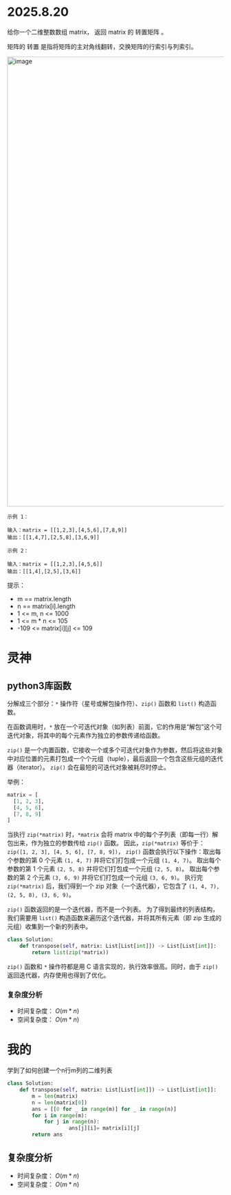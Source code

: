 # 2025.8.20
给你一个二维整数数组 matrix， 返回 matrix 的 转置矩阵 。

矩阵的 转置 是指将矩阵的主对角线翻转，交换矩阵的行索引与列索引。

<img width="3184" height="1045" alt="image" src="https://github.com/user-attachments/assets/15449b8a-821c-4790-ac66-a10cc9cc46c9" />

```
示例 1：

输入：matrix = [[1,2,3],[4,5,6],[7,8,9]]
输出：[[1,4,7],[2,5,8],[3,6,9]]
```
```
示例 2：

输入：matrix = [[1,2,3],[4,5,6]]
输出：[[1,4],[2,5],[3,6]]
```

提示：

- m == matrix.length
- n == matrix[i].length
- 1 <= m, n <= 1000
- 1 <= m * n <= 105
- -109 <= matrix[i][j] <= 109

# 灵神
## python3库函数

分解成三个部分：`*` 操作符（星号或解包操作符）、`zip()` 函数和 `list()` 构造函数。

在函数调用时，`*` 放在一个可迭代对象（如列表）前面，它的作用是“解包”这个可迭代对象，将其中的每个元素作为独立的参数传递给函数。

`zip()` 是一个内置函数，它接收一个或多个可迭代对象作为参数，然后将这些对象中对应位置的元素打包成一个个元组（tuple），最后返回一个包含这些元组的迭代器（iterator）。 `zip()` 会在最短的可迭代对象被耗尽时停止。



举例：

```python
matrix = [
  [1, 2, 3],
  [4, 5, 6],
  [7, 8, 9]
]
```
当执行 `zip(*matrix)` 时，`*matrix` 会将 matrix 中的每个子列表（即每一行）解包出来，作为独立的参数传给 `zip()` 函数。
因此，`zip(*matrix)` 等价于：`zip([1, 2, 3], [4, 5, 6], [7, 8, 9])`， 
`zip()` 函数会执行以下操作：取出每个参数的第 0 个元素 `(1, 4, 7)` 并将它们打包成一个元组 `(1, 4, 7)`。
取出每个参数的第 1 个元素 `(2, 5, 8)` 并将它们打包成一个元组 `(2, 5, 8)`。
取出每个参数的第 2 个元素 `(3, 6, 9)` 并将它们打包成一个元组 `(3, 6, 9)`。
执行完 `zip(*matrix)` 后，我们得到一个 zip 对象（一个迭代器），它包含了 `(1, 4, 7), (2, 5, 8), (3, 6, 9)`。

`zip()` 函数返回的是一个迭代器，而不是一个列表。
为了得到最终的列表结构，我们需要用 `list()` 构造函数来遍历这个迭代器，并将其所有元素（即 zip 生成的元组）收集到一个新的列表中。

```python
class Solution:
    def transpose(self, matrix: List[List[int]]) -> List[List[int]]:
        return list(zip(*matrix))
```

`zip()` 函数和 `*` 操作符都是用 C 语言实现的，执行效率很高。同时，由于 `zip()` 返回迭代器，内存使用也得到了优化。

### 复杂度分析

- 时间复杂度： $O(m*n)$
- 空间复杂度： $O(m*n)$



# 我的

学到了如何创建一个n行m列的二维列表

```python
class Solution:
    def transpose(self, matrix: List[List[int]]) -> List[List[int]]:
        m = len(matrix)
        n = len(matrix[0])
        ans = [[0 for _ in range(m)] for _ in range(n)]
        for i in range(m):
            for j in range(n):
                    ans[j][i]= matrix[i][j]
        return ans
```

## 复杂度分析

- 时间复杂度： $O(m*n)$
- 空间复杂度： $O(m*n)$
